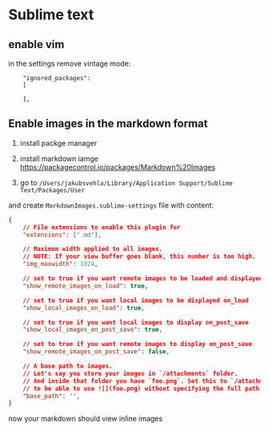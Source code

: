 

# Sublime text


## enable vim

in the settings remove vintage mode:
```
	"ignored_packages":
	[
		
	],
```

## Enable images in the markdown format

1. install packge manager

2. install markdown iamge
 https://packagecontrol.io/packages/Markdown%20Images

3. go to `/Users/jakubsvehla/Library/Application Support/Sublime Text/Packages/User`

and create `MarkdownImages.sublime-settings` file with content:

```json
{
    // File extensions to enable this plugin for
    "extensions": [".md"],

    // Maximum width applied to all images.
    // NOTE: If your view buffer goes blank, this number is too high.
    "img_maxwidth": 1024,

    // set to true if you want remote images to be loaded and displayed on_load
    "show_remote_images_on_load": true,

    // set to true if you want local images to be displayed on_load
    "show_local_images_on_load": true,

    // set to true if you want local images to display on_post_save
    "show_local_images_on_post_save": true,

    // set to true if you want remote images to display on_post_save
    "show_remote_images_on_post_save": false,

    // A base path to images.
    // Let's say you store your images in `/attachments` folder.
    // And inside that folder you have `foo.png`. Set this to `/attachments`
    // to be able to use ![](foo.png) without specifying the full path.
    "base_path": "",
}
```


now your markdown should view inline images 